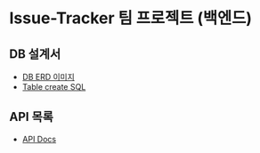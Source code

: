# Issue-Tracker 팀 프로젝트 (백엔드)

## DB 설계서
- [DB ERD 이미지](./docs/issue_tracker_erd.png)
- [Table create SQL](./docs/issue_tracker_table_create.sql)

## API 목록
- [API Docs](https://documenter.getpostman.com/view/20452796/UzBiNobv)
